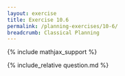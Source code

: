 ```yaml
---
layout: exercise
title: Exercise 10.6
permalink: /planning-exercises/10-6/
breadcrumb: Classical Planning
---
```


{% include mathjax_support %}

<div><i class="arrow-up loader" data-chapter="planning-exercises" data-exercise="ex_6" data-rating="0"></i></div>
{% include_relative question.md %}
